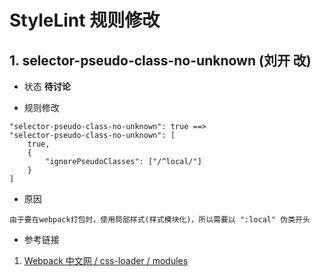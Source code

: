 # StyleLint 规则修改

## 1. selector-pseudo-class-no-unknown (刘开 改)

* 状态 **待讨论**

* 规则修改

```
"selector-pseudo-class-no-unknown": true ==> 
"selector-pseudo-class-no-unknown": [
    true,
    {
        "ignorePseudoClasses": ["/^local/"]
    }
]
```

* 原因

```
由于要在webpack打包时，使用局部样式(样式模块化)，所以需要以 ":local" 伪类开头
```
* 参考链接

1. [Webpack 中文网 / css-loader / modules ](https://doc.webpack-china.org/loaders/css-loader/#modules)


	

